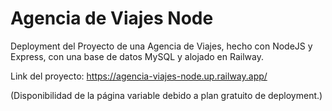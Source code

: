 # Agencia de Viajes Node
Deployment del Proyecto de una Agencia de Viajes, hecho con NodeJS y Express, con una base de datos MySQL y alojado en Railway.

Link del proyecto: https://agencia-viajes-node.up.railway.app/

(Disponibilidad de la página variable debido a plan gratuito de deployment.)
